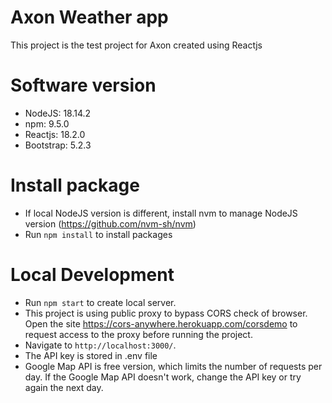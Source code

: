# Axon Weather app
This project is the test project for Axon created using Reactjs

# Software version
- NodeJS: 18.14.2
- npm: 9.5.0
- Reactjs: 18.2.0
- Bootstrap: 5.2.3

# Install package
- If local NodeJS version is different, install nvm to manage NodeJS version (https://github.com/nvm-sh/nvm)
- Run `npm install` to install packages


# Local Development
- Run `npm start` to create local server.
- This project is using public proxy to bypass CORS check of browser. Open the site https://cors-anywhere.herokuapp.com/corsdemo to request access to the proxy before running the project.
- Navigate to `http://localhost:3000/`.
- The API key is stored in .env file
- Google Map API is free version, which limits the number of requests per day. If the Google Map API doesn't work, change the API key or try again the next day.

